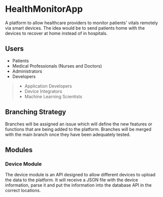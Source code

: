 # HealthMonitorApp
A platform to allow healthcare providers to monitor patients' vitals remotely via smart devices. The idea would be 
to send patients home with the devices to recover at home instead of in hospitals.

## Users
* Patients
* Medical Professionals (Nurses and Doctors)
* Administrators
* Developers
>* Application Developers
>* Device Integrators
>* Machine Learning Scientists

## Branching Strategy
Branches will be assigned an issue which will define the new features or functions that are being added to the 
platform. Branches will be merged with the main branch once they have been adequately tested.

## Modules

### Device Module
The device module is an API designed to allow different devices to upload the data to the platform. It will receive 
a JSON file with the device information, parse it and put the information into the database API in the correct 
locations.
